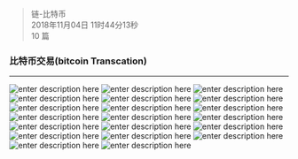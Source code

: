 > 链-比特币   
> 2018年11月04日 11时44分13秒   
> 10 篇   

### 比特币交易(bitcoin Transcation) 


----------
![enter description here](https://www.github.com/jixiyu/images3/raw/master/小书匠/1541508762294.png)
![enter description here](https://www.github.com/jixiyu/images3/raw/master/小书匠/1541508775693.png)
![enter description here](https://www.github.com/jixiyu/images3/raw/master/小书匠/1541509190134.png)
![enter description here](https://www.github.com/jixiyu/images3/raw/master/小书匠/1541509205624.png)
![enter description here](https://www.github.com/jixiyu/images3/raw/master/小书匠/1541509220228.png)
![enter description here](https://www.github.com/jixiyu/images3/raw/master/小书匠/1541509238988.png)
![enter description here](https://www.github.com/jixiyu/images3/raw/master/小书匠/1541509255874.png)
![enter description here](https://www.github.com/jixiyu/images3/raw/master/小书匠/1541509296149.png)
![enter description here](https://www.github.com/jixiyu/images3/raw/master/小书匠/1541509352764.png)
![enter description here](https://www.github.com/jixiyu/images3/raw/master/小书匠/1541509326020.png)
![enter description here](https://www.github.com/jixiyu/images3/raw/master/小书匠/1541509368954.png)
![enter description here](https://www.github.com/jixiyu/images3/raw/master/小书匠/1541509379727.png)
![enter description here](https://www.github.com/jixiyu/images3/raw/master/小书匠/1541509390092.png)
![enter description here](https://www.github.com/jixiyu/images3/raw/master/小书匠/1541509401289.png)
![enter description here](https://www.github.com/jixiyu/images3/raw/master/小书匠/1541509411504.png)
![enter description here](https://www.github.com/jixiyu/images3/raw/master/小书匠/1541509421158.png)
![enter description here](https://www.github.com/jixiyu/images3/raw/master/小书匠/1541509518526.png)
![enter description here](https://www.github.com/jixiyu/images3/raw/master/小书匠/1541509588391.png)
![enter description here](https://www.github.com/jixiyu/images3/raw/master/小书匠/1541509598847.png)
![enter description here](https://www.github.com/jixiyu/images3/raw/master/小书匠/1541509612153.png)
